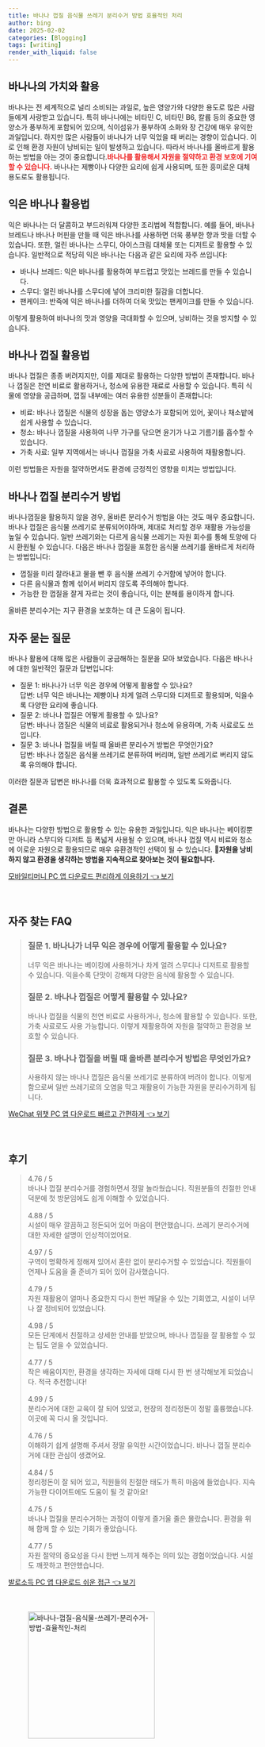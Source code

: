 ```yaml
---
title: 바나나 껍질 음식물 쓰레기 분리수거 방법 효율적인 처리
author: bing
date: 2025-02-02
categories: [Blogging]
tags: [writing]
render_with_liquid: false
---
```



<h2 id='바나나의가치'>바나나의 가치와 활용</h2>

<p>바나나는 전 세계적으로 널리 소비되는 과일로, 높은 영양가와 다양한 용도로 많은 사람들에게 사랑받고 있습니다. 특히 바나나에는 비타민 C, 비타민 B6, 칼륨 등의 중요한 영양소가 풍부하게 포함되어 있으며, 식이섬유가 풍부하여 소화와 장 건강에 매우 유익한 과일입니다. 하지만 많은 사람들이 바나나가 너무 익었을 때 버리는 경향이 있습니다. 이로 인해 환경 자원이 낭비되는 일이 발생하고 있습니다. 따라서 바나나를 올바르게 활용하는 방법을 아는 것이 중요합니다.<b><span style="color: #ee2323;">바나나를 활용해서 자원을 절약하고 환경 보호에 기여할 수 있습니다.</span></b> 바나나는 제빵이나 다양한 요리에 쉽게 사용되며, 또한 흥미로운 대체 용도로도 활용됩니다.</p>

<h2 id='익은바나나활용법'>익은 바나나 활용법</h2>

<p>익은 바나나는 더 달콤하고 부드러워져 다양한 조리법에 적합합니다. 예를 들어, 바나나 브레드나 바나나 머핀을 만들 때 익은 바나나를 사용하면 더욱 풍부한 향과 맛을 더할 수 있습니다. 또한, 얼린 바나나는 스무디, 아이스크림 대체물 또는 디저트로 활용할 수 있습니다. 일반적으로 적당히 익은 바나나는 다음과 같은 요리에 자주 쓰입니다:</p>

<ul>
    <li>바나나 브레드: 익은 바나나를 활용하여 부드럽고 맛있는 브레드를 만들 수 있습니다.</li>
    <li>스무디: 얼린 바나나를 스무디에 넣어 크리미한 질감을 더합니다.</li>
    <li>팬케이크: 반죽에 익은 바나나를 더하여 더욱 맛있는 팬케이크를 만들 수 있습니다.</li>
</ul>

<p>이렇게 활용하여 바나나의 맛과 영양을 극대화할 수 있으며, 낭비하는 것을 방지할 수 있습니다.</p>

<h2 id='바나나껍질활용법'>바나나 껍질 활용법</h2>

<p>바나나 껍질은 종종 버려지지만, 이를 제대로 활용하는 다양한 방법이 존재합니다. 바나나 껍질은 천연 비료로 활용하거나, 청소에 유용한 재료로 사용할 수 있습니다. 특히 식물에 영양을 공급하며, 껍질 내부에는 여러 유용한 성분들이 존재합니다:</p>

<ul>
    <li>비료: 바나나 껍질은 식물의 성장을 돕는 영양소가 포함되어 있어, 꽃이나 채소밭에 쉽게 사용할 수 있습니다.</li>
    <li>청소: 바나나 껍질을 사용하여 나무 가구를 닦으면 윤기가 나고 기름기를 흡수할 수 있습니다.</li>
    <li>가축 사료: 일부 지역에서는 바나나 껍질을 가축 사료로 사용하여 재활용합니다.</li>
</ul>

<p>이런 방법들은 자원을 절약하면서도 환경에 긍정적인 영향을 미치는 방법입니다.</p>

<h2 id='바나나껍질분리수거방법'>바나나 껍질 분리수거 방법</h2>

<p>바나나껍질을 활용하지 않을 경우, 올바른 분리수거 방법을 아는 것도 매우 중요합니다. 바나나 껍질은 음식물 쓰레기로 분류되어야하며, 제대로 처리할 경우 재활용 가능성을 높일 수 있습니다. 일반 쓰레기와는 다르게 음식물 쓰레기는 자원 회수를 통해 토양에 다시 환원될 수 있습니다. 다음은 바나나 껍질을 포함한 음식물 쓰레기를 올바르게 처리하는 방법입니다:</p>

<ul>
    <li>껍질을 미리 잘라내고 물을 뺀 후 음식물 쓰레기 수거함에 넣어야 합니다.</li>
    <li>다른 음식물과 함께 섞어서 버리지 않도록 주의해야 합니다.</li>
    <li>가능한 한 껍질을 잘게 자르는 것이 좋습니다, 이는 분해를 용이하게 합니다.</li>
</ul>

<p>올바른 분리수거는 지구 환경을 보호하는 데 큰 도움이 됩니다.</p>

<h2 id='자주묻는질문'>자주 묻는 질문</h2>

<p>바나나 활용에 대해 많은 사람들이 궁금해하는 질문을 모아 보았습니다. 다음은 바나나에 대한 일반적인 질문과 답변입니다:</p>

<ul>
    <li>질문 1: 바나나가 너무 익은 경우에 어떻게 활용할 수 있나요? <br>답변: 너무 익은 바나나는 제빵이나 차게 얼려 스무디와 디저트로 활용되며, 익을수록 다양한 요리에 좋습니다.</li>
    <li>질문 2: 바나나 껍질은 어떻게 활용할 수 있나요? <br>답변: 바나나 껍질은 식물의 비료로 활용되거나 청소에 유용하며, 가축 사료로도 쓰입니다.</li>
    <li>질문 3: 바나나 껍질을 버릴 때 올바른 분리수거 방법은 무엇인가요? <br>답변: 바나나 껍질은 음식물 쓰레기로 분류하여 버리며, 일반 쓰레기로 버리지 않도록 유의해야 합니다.</li>
</ul>

<p>이러한 질문과 답변은 바나나를 더욱 효과적으로 활용할 수 있도록 도와줍니다.</p>

<h2 id='결론'>결론</h2>

<p>바나나는 다양한 방법으로 활용할 수 있는 유용한 과일입니다. 익은 바나나는 베이킹뿐만 아니라 스무디와 디저트 등 폭넓게 사용될 수 있으며, 바나나 껍질 역시 비료와 청소에 이로운 자원으로 활용되므로 매우 유환경적인 선택이 될 수 있습니다. 🥳<strong>자원을 낭비하지 않고 환경을 생각하는 방법을 지속적으로 찾아보는 것이 필요합니다.</strong></p>


<p><a class="click-button" title="모바일티머니 PC 앱 다운로드 편리하게 이용하기" href="https://somered.github.io/posts/%EB%AA%A8%EB%B0%94%EC%9D%BC%ED%8B%B0%EB%A8%B8%EB%8B%88-PC-%EC%95%B1-%EB%8B%A4%EC%9A%B4%EB%A1%9C%EB%93%9C-%ED%8E%B8%EB%A6%AC%ED%95%98%EA%B2%8C-%EC%9D%B4%EC%9A%A9%ED%95%98%EA%B8%B0/" rel="dofollow">모바일티머니 PC 앱 다운로드 편리하게 이용하기 👈 보기</a></p><br>
<h2 id='자주_찾는_FAQ'>자주 찾는 FAQ</h2>
<div itemscope="" itemtype="https://schema.org/FAQPage"> 
<blockquote> 
<div itemscope="" itemprop="mainEntity" itemtype="https://schema.org/Question"> 
<h3 itemprop="name">질문 1. 바나나가 너무 익은 경우에 어떻게 활용할 수 있나요?</h3> 
<div itemscope="" itemprop="acceptedAnswer" itemtype="https://schema.org/Answer"> 
<span itemprop="text"> 
<p>너무 익은 바나나는 베이킹에 사용하거나 차게 얼려 스무디나 디저트로 활용할 수 있습니다. 익을수록 단맛이 강해져 다양한 음식에 활용할 수 있습니다.</p> 
</span> 
</div> 
</div> 
<div itemscope="" itemprop="mainEntity" itemtype="https://schema.org/Question"> 
<h3 itemprop="name">질문 2. 바나나 껍질은 어떻게 활용할 수 있나요?</h3> 
<div itemscope="" itemprop="acceptedAnswer" itemtype="https://schema.org/Answer"> 
<span itemprop="text"> 
<p>바나나 껍질을 식물의 천연 비료로 사용하거나, 청소에 활용할 수 있습니다. 또한, 가축 사료로도 사용 가능합니다. 이렇게 재활용하여 자원을 절약하고 환경을 보호할 수 있습니다.</p> 
</span> 
</div> 
</div> 
<div itemscope="" itemprop="mainEntity" itemtype="https://schema.org/Question"> 
<h3 itemprop="name">질문 3. 바나나 껍질을 버릴 때 올바른 분리수거 방법은 무엇인가요?</h3> 
<div itemscope="" itemprop="acceptedAnswer" itemtype="https://schema.org/Answer"> 
<span itemprop="text"> 
<p>사용하지 않는 바나나 껍질은 음식물 쓰레기로 분류하여 버려야 합니다. 이렇게 함으로써 일반 쓰레기로의 오염을 막고 재활용이 가능한 자원을 분리수거하게 됩니다.</p> 
</span> 
</div> 
</div> 
</blockquote> 
</div>
<p><a class="click-button" title="WeChat 위챗 PC 앱 다운로드 빠르고 간편하게" href="https://somered.github.io/posts/WeChat-%EC%9C%84%EC%B1%97-PC-%EC%95%B1-%EB%8B%A4%EC%9A%B4%EB%A1%9C%EB%93%9C-%EB%B9%A0%EB%A5%B4%EA%B3%A0-%EA%B0%84%ED%8E%B8%ED%95%98%EA%B2%8C/" rel="dofollow">WeChat 위챗 PC 앱 다운로드 빠르고 간편하게 👈 보기</a></p><br>
<h2 id='후기'>후기</h2>
<div itemscope itemtype="https://schema.org/Product">
  <blockquote>
  <div itemprop="review" itemscope itemtype="https://schema.org/Review">
      <div itemprop="reviewRating" itemscope itemtype="https://schema.org/Rating"> <span itemprop="ratingValue">4.76</span> / <span itemprop="bestRating">5</span> </div>
      <span itemprop="reviewBody">바나나 껍질 분리수거를 경험하면서 정말 놀라웠습니다. 직원분들의 친절한 안내 덕분에 첫 방문임에도 쉽게 이해할 수 있었습니다.</span>
  </div>
  <br>
  <div itemprop="review" itemscope itemtype="https://schema.org/Review">
      <div itemprop="reviewRating" itemscope itemtype="https://schema.org/Rating"> <span itemprop="ratingValue">4.88</span> / <span itemprop="bestRating">5</span> </div>
      <span itemprop="reviewBody">시설이 매우 깔끔하고 정돈되어 있어 마음이 편안했습니다. 쓰레기 분리수거에 대한 자세한 설명이 인상적이었어요.</span>
  </div>
  <br>
  <div itemprop="review" itemscope itemtype="https://schema.org/Review">
      <div itemprop="reviewRating" itemscope itemtype="https://schema.org/Rating"> <span itemprop="ratingValue">4.97</span> / <span itemprop="bestRating">5</span> </div>
      <span itemprop="reviewBody">구역이 명확하게 정해져 있어서 혼란 없이 분리수거할 수 있었습니다. 직원들이 언제나 도움을 줄 준비가 되어 있어 감사했습니다.</span>
  </div>
  <br>
  <div itemprop="review" itemscope itemtype="https://schema.org/Review">
      <div itemprop="reviewRating" itemscope itemtype="https://schema.org/Rating"> <span itemprop="ratingValue">4.79</span> / <span itemprop="bestRating">5</span> </div>
      <span itemprop="reviewBody">자원 재활용이 얼마나 중요한지 다시 한번 깨달을 수 있는 기회였고, 시설이 너무나 잘 정비되어 있었습니다.</span>
  </div>
  <br>
  <div itemprop="review" itemscope itemtype="https://schema.org/Review">
      <div itemprop="reviewRating" itemscope itemtype="https://schema.org/Rating"> <span itemprop="ratingValue">4.98</span> / <span itemprop="bestRating">5</span> </div>
      <span itemprop="reviewBody">모든 단계에서 친절하고 상세한 안내를 받았으며, 바나나 껍질을 잘 활용할 수 있는 팁도 얻을 수 있었습니다.</span>
  </div>
  <br>
  <div itemprop="review" itemscope itemtype="https://schema.org/Review">
      <div itemprop="reviewRating" itemscope itemtype="https://schema.org/Rating"> <span itemprop="ratingValue">4.77</span> / <span itemprop="bestRating">5</span> </div>
      <span itemprop="reviewBody">작은 배움이지만, 환경을 생각하는 자세에 대해 다시 한 번 생각해보게 되었습니다. 적극 추천합니다!</span>
  </div>
  <br>
  <div itemprop="review" itemscope itemtype="https://schema.org/Review">
      <div itemprop="reviewRating" itemscope itemtype="https://schema.org/Rating"> <span itemprop="ratingValue">4.99</span> / <span itemprop="bestRating">5</span> </div>
      <span itemprop="reviewBody">분리수거에 대한 교육이 잘 되어 있었고, 현장의 정리정돈이 정말 훌륭했습니다. 이곳에 꼭 다시 올 것입니다.</span>
  </div>
  <br>
  <div itemprop="review" itemscope itemtype="https://schema.org/Review">
      <div itemprop="reviewRating" itemscope itemtype="https://schema.org/Rating"> <span itemprop="ratingValue">4.76</span> / <span itemprop="bestRating">5</span> </div>
      <span itemprop="reviewBody">이해하기 쉽게 설명해 주셔서 정말 유익한 시간이었습니다. 바나나 껍질 분리수거에 대한 관심이 생겼어요.</span>
  </div>
  <br>
  <div itemprop="review" itemscope itemtype="https://schema.org/Review">
      <div itemprop="reviewRating" itemscope itemtype="https://schema.org/Rating"> <span itemprop="ratingValue">4.84</span> / <span itemprop="bestRating">5</span> </div>
      <span itemprop="reviewBody">정리정돈이 잘 되어 있고, 직원들의 친절한 태도가 특히 마음에 들었습니다. 지속 가능한 다이어트에도 도움이 될 것 같아요!</span>
  </div>
  <br>
  <div itemprop="review" itemscope itemtype="https://schema.org/Review">
      <div itemprop="reviewRating" itemscope itemtype="https://schema.org/Rating"> <span itemprop="ratingValue">4.75</span> / <span itemprop="bestRating">5</span> </div>
      <span itemprop="reviewBody">바나나 껍질을 분리수거하는 과정이 이렇게 즐거울 줄은 몰랐습니다. 환경을 위해 함께 할 수 있는 기회가 좋았습니다.</span>
  </div>
  <br>
  <div itemprop="review" itemscope itemtype="https://schema.org/Review">
      <div itemprop="reviewRating" itemscope itemtype="https://schema.org/Rating"> <span itemprop="ratingValue">4.77</span> / <span itemprop="bestRating">5</span> </div>
      <span itemprop="reviewBody">자원 절약의 중요성을 다시 한번 느끼게 해주는 의미 있는 경험이었습니다. 시설도 깨끗하고 편안했습니다.</span>
  </div>
  </blockquote>
</div>
<p><a class="click-button" title="발로소득 PC 앱 다운로드 쉬운 접근" href="https://somered.github.io/posts/%EB%B0%9C%EB%A1%9C%EC%86%8C%EB%93%9D-PC-%EC%95%B1-%EB%8B%A4%EC%9A%B4%EB%A1%9C%EB%93%9C-%EC%89%AC%EC%9A%B4-%EC%A0%91%EA%B7%BC/" rel="dofollow">발로소득 PC 앱 다운로드 쉬운 접근 👈 보기</a></p><br>
<figure class="image"><img src="https://somered.github.io/assets/img/thumbnail/바나나-껍질-음식물-쓰레기-분리수거-방법-효율적인-처리.webp" alt="바나나-껍질-음식물-쓰레기-분리수거-방법-효율적인-처리" width="256" height="256"></figure>